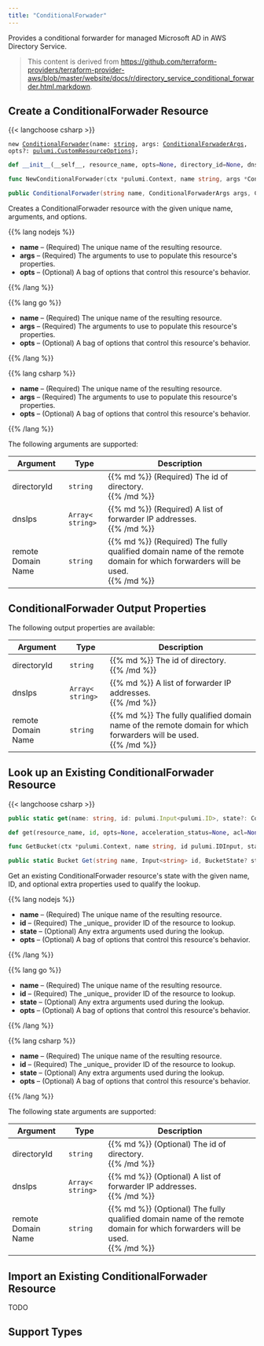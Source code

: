 ```yaml
---
title: "ConditionalForwader"
---
```


<!-- WARNING: this file was generated by the Pulumi Terraform Bridge (tfgen) Tool. -->
<!-- Do not edit by hand unless you're certain you know what you are doing! -->

<style>
  table td p { margin-top: 0; margin-bottom: 0; }
</style>

Provides a conditional forwarder for managed Microsoft AD in AWS Directory Service.

> This content is derived from https://github.com/terraform-providers/terraform-provider-aws/blob/master/website/docs/r/directory_service_conditional_forwarder.html.markdown.


## Create a ConditionalForwader Resource

{{< langchoose csharp >}}

<div class="highlight"><pre class="chroma"><code class="language-typescript" data-lang="typescript"><span class="k">new</span> <span class="nx"><a href=/docs/reference/pkg/nodejs/pulumi/aws/s3/#ConditionalForwader>ConditionalForwader</a></span><span class="p">(</span><span class="nx">name</span>: <span class="kt"><a href=https://developer.mozilla.org/en-US/docs/Web/JavaScript/Reference/Global_Objects/String>string</a></span><span class="p">,</span> <span class="nx">args</span>: <span class="kt"><a href=/docs/reference/pkg/nodejs/pulumi/aws/s3/#ConditionalForwaderArgs>ConditionalForwaderArgs</a></span><span class="p">,</span> <span class="nx">opts?</span>: <span class="kt"><a href=/docs/reference/pkg/nodejs/pulumi/pulumi/#CustomResourceOptions>pulumi.CustomResourceOptions</a></span><span class="p">);</span></code></pre></div>

```python
def __init__(__self__, resource_name, opts=None, directory_id=None, dns_ips=None, remote_domain_name=None, __props__=None)
```

```go
func NewConditionalForwader(ctx *pulumi.Context, name string, args *ConditionalForwaderArgs, opts ...pulumi.ResourceOption) (*ConditionalForwader, error)

```

```csharp
public ConditionalForwader(string name, ConditionalForwaderArgs args, CustomResourceOptions? options = null)

```

Creates a ConditionalForwader resource with the given unique name, arguments, and options.

{{% lang nodejs %}}
<ul class="pl-10">
    <li><strong>name</strong> &ndash; (Required) The unique name of the resulting resource.</li>
    <li><strong>args</strong> &ndash; (Required) The arguments to use to populate this resource's properties.</li>
    <li><strong>opts</strong> &ndash; (Optional) A bag of options that control this resource's behavior.</li>
</ul>
{{% /lang %}}

{{% lang go %}}
<ul class="pl-10">
    <li><strong>name</strong> &ndash; (Required) The unique name of the resulting resource.</li>
    <li><strong>args</strong> &ndash; (Required) The arguments to use to populate this resource's properties.</li>
    <li><strong>opts</strong> &ndash; (Optional) A bag of options that control this resource's behavior.</li>
</ul>
{{% /lang %}}

{{% lang csharp %}}
<ul class="pl-10">
    <li><strong>name</strong> &ndash; (Required) The unique name of the resulting resource.</li>
    <li><strong>args</strong> &ndash; (Required) The arguments to use to populate this resource's properties.</li>
    <li><strong>opts</strong> &ndash; (Optional) A bag of options that control this resource's behavior.</li>
</ul>
{{% /lang %}}

The following arguments are supported:

<table class="ml-6">
    <thead>
        <tr>
            <th>Argument</th>
            <th>Type</th>
            <th>Description</th>
        </tr>
    </thead>
    <tbody>
        <tr>
            <td class="align-top">directory<wbr>Id</td>
            <td class="align-top"><code>string</code></td>
            <td class="align-top">{{% md %}}
(Required) The id of directory.

{{% /md %}}</td>
        </tr>
        <tr>
            <td class="align-top">dns<wbr>Ips</td>
            <td class="align-top"><code>Array&lt;<wbr>string<wbr>&gt;</code></td>
            <td class="align-top">{{% md %}}
(Required) A list of forwarder IP addresses.

{{% /md %}}</td>
        </tr>
        <tr>
            <td class="align-top">remote<wbr>Domain<wbr>Name</td>
            <td class="align-top"><code>string</code></td>
            <td class="align-top">{{% md %}}
(Required) The fully qualified domain name of the remote domain for which forwarders will be used.

{{% /md %}}</td>
        </tr>
    </tbody>
</table>

## ConditionalForwader Output Properties

The following output properties are available:

<table class="ml-6">
    <thead>
        <tr>
            <th>Argument</th>
            <th>Type</th>
            <th>Description</th>
        </tr>
    </thead>
    <tbody>
        <tr>
            <td class="align-top">directory<wbr>Id</td>
            <td class="align-top"><code>string</code></td>
            <td class="align-top">{{% md %}}
The id of directory.

{{% /md %}}</td>
        </tr>
        <tr>
            <td class="align-top">dns<wbr>Ips</td>
            <td class="align-top"><code>Array&lt;<wbr>string<wbr>&gt;</code></td>
            <td class="align-top">{{% md %}}
A list of forwarder IP addresses.

{{% /md %}}</td>
        </tr>
        <tr>
            <td class="align-top">remote<wbr>Domain<wbr>Name</td>
            <td class="align-top"><code>string</code></td>
            <td class="align-top">{{% md %}}
The fully qualified domain name of the remote domain for which forwarders will be used.

{{% /md %}}</td>
        </tr>
    </tbody>
</table>

## Look up an Existing ConditionalForwader Resource

{{< langchoose csharp >}}

```typescript
public static get(name: string, id: pulumi.Input<pulumi.ID>, state?: ConditionalForwaderState, opts?: pulumi.CustomResourceOptions): ConditionalForwader;
```

```python
def get(resource_name, id, opts=None, acceleration_status=None, acl=None, arn=None, bucket=None, bucket_domain_name=None, bucket_prefix=None, bucket_regional_domain_name=None, cors_rules=None, force_destroy=None, hosted_zone_id=None, lifecycle_rules=None, loggings=None, object_lock_configuration=None, policy=None, region=None, replication_configuration=None, request_payer=None, server_side_encryption_configuration=None, tags=None, versioning=None, website=None, website_domain=None, website_endpoint=None)
```

```go
func GetBucket(ctx *pulumi.Context, name string, id pulumi.IDInput, state *BucketState, opts ...pulumi.ResourceOption) (*Bucket, error)
```

```csharp
public static Bucket Get(string name, Input<string> id, BucketState? state = null, CustomResourceOptions? options = null);
```

Get an existing ConditionalForwader resource's state with the given name, ID, and optional extra
properties used to qualify the lookup.

{{% lang nodejs %}}
<ul class="pl-10">
    <li><strong>name</strong> &ndash; (Required) The unique name of the resulting resource.</li>
    <li><strong>id</strong> &ndash; (Required) The _unique_ provider ID of the resource to lookup.</li>
    <li><strong>state</strong> &ndash; (Optional) Any extra arguments used during the lookup.</li>
    <li><strong>opts</strong> &ndash; (Optional) A bag of options that control this resource's behavior.</li>
</ul>
{{% /lang %}}

{{% lang go %}}
<ul class="pl-10">
    <li><strong>name</strong> &ndash; (Required) The unique name of the resulting resource.</li>
    <li><strong>id</strong> &ndash; (Required) The _unique_ provider ID of the resource to lookup.</li>
    <li><strong>state</strong> &ndash; (Optional) Any extra arguments used during the lookup.</li>
    <li><strong>opts</strong> &ndash; (Optional) A bag of options that control this resource's behavior.</li>
</ul>
{{% /lang %}}

{{% lang csharp %}}
<ul class="pl-10">
    <li><strong>name</strong> &ndash; (Required) The unique name of the resulting resource.</li>
    <li><strong>id</strong> &ndash; (Required) The _unique_ provider ID of the resource to lookup.</li>
    <li><strong>state</strong> &ndash; (Optional) Any extra arguments used during the lookup.</li>
    <li><strong>opts</strong> &ndash; (Optional) A bag of options that control this resource's behavior.</li>
</ul>
{{% /lang %}}

The following state arguments are supported:

<table class="ml-6">
    <thead>
        <tr>
            <th>Argument</th>
            <th>Type</th>
            <th>Description</th>
        </tr>
    </thead>
    <tbody>
        <tr>
            <td class="align-top">directory<wbr>Id</td>
            <td class="align-top"><code>string</code></td>
            <td class="align-top">{{% md %}}
(Optional) The id of directory.

{{% /md %}}</td>
        </tr>
        <tr>
            <td class="align-top">dns<wbr>Ips</td>
            <td class="align-top"><code>Array&lt;<wbr>string<wbr>&gt;</code></td>
            <td class="align-top">{{% md %}}
(Optional) A list of forwarder IP addresses.

{{% /md %}}</td>
        </tr>
        <tr>
            <td class="align-top">remote<wbr>Domain<wbr>Name</td>
            <td class="align-top"><code>string</code></td>
            <td class="align-top">{{% md %}}
(Optional) The fully qualified domain name of the remote domain for which forwarders will be used.

{{% /md %}}</td>
        </tr>
    </tbody>
</table>

## Import an Existing ConditionalForwader Resource

TODO

## Support Types

